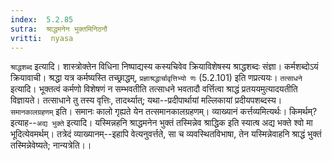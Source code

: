```yaml
---
index:  5.2.85
sutra:  श्राद्धमनेन भुक्तमिनिठनौ
vritti:  nyasa
---
```


`श्राद्धशब्द` इत्यादि। शास्त्रोक्तेन विधिना निष्पाद्यस्य कस्यचिवेव क्रियाविशेषस्य श्राद्धशब्दः संज्ञा। कर्मशब्दोऽयं क्रियावाची। श्रद्धा यत्र कर्मष्यस्ति तच्छ्राद्धम्, `प्रज्ञाश्रद्धार्चावृत्तिभ्यो णः` (5.2.101) इति णप्रत्ययः। `तत्साधने` इत्यादि। भूक्तत्वं कर्मणो विशेषणं न सम्भवतीति तत्साधने भवतादौ वर्त्तित्वा श्राद्धं प्रतययमुत्यादयतीति विज्ञायते। तत्साधाने तु तस्य वृत्तिः, तादर्थ्यात्; यथा--प्रदीपार्थायां मल्लिकायां प्रदीयपशब्दस्य। `समानकालग्रहणम्` इति। समानः कालो गृह्यते येन तत्समानकालग्रहणम्। व्याख्यानं कर्त्तव्यमित्यर्थः। किमर्थम्? इत्याह--`अद्य भुक्ते` इत्यादि। यस्मिन्नहनि श्राद्धमनेन भुक्तं तस्मिन्नेव श्राद्धिक इति स्यात्ष अद्य भक्ते श्वो मा भूदित्येवमर्थम्। तत्रेदं व्याख्यानम्--इहापि वेत्यनुवर्त्तते, सा च व्यवस्थितविभाषा, तेन यस्मिन्नेवाहनि श्राद्धं भुक्तं तस्मिन्नेवेष्यते; नान्यत्रेति।।

